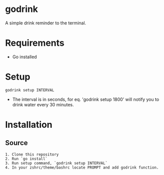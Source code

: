 # godrink
A simple drink reminder to the terminal.

# Requirements
 - Go installed
 
# Setup
 `godrink setup INTERVAL`
 - The interval is in seconds, for eq. 'godrink setup 1800' will notify you to drink water every 30 minutes.

# Installation
  ## Source
    1. Clone this repository
    2. Run `go install`
    3. Run setup command, `godrink setup INTERVAL`
    4. In your zshrc/theme/bashrc locate PROMPT and add godrink function.

